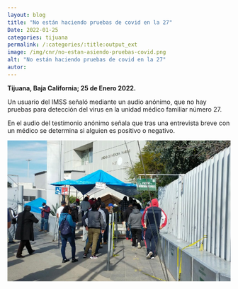 ```yaml
---
layout: blog
title: "No están haciendo pruebas de covid en la 27"
Date: 2022-01-25
categories: tijuana
permalink: /:categories/:title:output_ext
image: /img/cnr/no-estan-asiendo-pruebas-covid.png
alt: "No están haciendo pruebas de covid en la 27"
autor:
---
```


**Tijuana, Baja California; 25 de Enero 2022.** 

Un usuario del IMSS señaló mediante un audio anónimo, que no hay pruebas para detección del virus en la unidad médico familiar número 27. 

En el audio del testimonio anónimo señala que tras una entrevista breve con un médico se determina si alguien es positivo o negativo.

<div id="carouselExampleSlidesOnly" class="carousel slide" data-ride="carousel">
  <div class="carousel-inner">
    <div class="carousel-item active">
       <img class="d-block w-100" src="/img/cnr/no-estan-asiendo-pruebas-covid.png" loading="lazy"  alt="No están haciendo pruebas de covid en la 27">
    </div>
  </div>
</div>